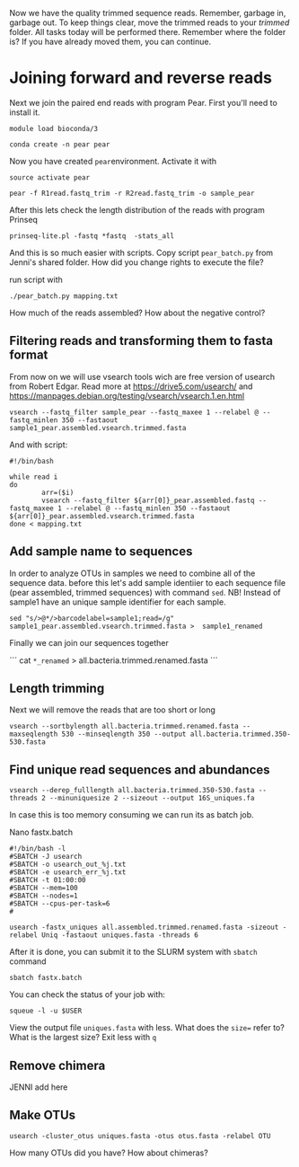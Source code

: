 Now we have the quality trimmed sequence reads. Remember, garbage in, garbage out. To keep things clear, move the trimmed reads to your *trimmed* folder. All tasks today will be performed there. Remember where the folder is? If you have already moved them, you can continue.


# Joining forward and reverse reads

Next we join the paired end reads with program Pear. First you'll need to install it. 

```
module load bioconda/3

conda create -n pear pear
```
Now you have created `pear`environment. Activate it with 
```
source activate pear
```
```
pear -f R1read.fastq_trim -r R2read.fastq_trim -o sample_pear
```

After this lets check the length distribution of the reads with program Prinseq

```
prinseq-lite.pl -fastq *fastq  -stats_all
```
And this is so much easier with scripts. Copy script `pear_batch.py` from Jenni's shared folder. How did you change rights to execute the file?

run script with
```
./pear_batch.py mapping.txt
```
How much of the reads assembled? How about the negative control?

## Filtering reads and transforming them to fasta format
From now on we will use vsearch tools wich are free version of usearch from Robert Edgar. Read more at https://drive5.com/usearch/ and https://manpages.debian.org/testing/vsearch/vsearch.1.en.html

```
vsearch --fastq_filter sample_pear --fastq_maxee 1 --relabel @ --fastq_minlen 350 --fastaout sample1_pear.assembled.vsearch.trimmed.fasta
```
And with script: 
```
#!/bin/bash

while read i
do
        arr=($i)
        vsearch --fastq_filter ${arr[0]}_pear.assembled.fastq --fastq_maxee 1 --relabel @ --fastq_minlen 350 --fastaout ${arr[0]}_pear.assembled.vsearch.trimmed.fasta
done < mapping.txt
```

## Add sample name to sequences
In order to analyze OTUs in samples we need to combine all of the sequence data. before this let's add sample identiier to each sequence file (pear assembled, trimmed sequences) with command `sed`. NB! Instead of sample1 have an unique sample identifier for each sample. 

```
sed "s/>@*/>barcodelabel=sample1;read=/g"  sample1_pear.assembled.vsearch.trimmed.fasta >  sample1_renamed
```
Finally we can join our sequences together

´´´
cat `*_renamed` > all.bacteria.trimmed.renamed.fasta
´´´

## Length trimming
Next we will remove the reads that are too short or long

```
vsearch --sortbylength all.bacteria.trimmed.renamed.fasta --maxseqlength 530 --minseqlength 350 --output all.bacteria.trimmed.350-530.fasta

```

## Find unique read sequences and abundances
```
vsearch --derep_fulllength all.bacteria.trimmed.350-530.fasta --threads 2 --minuniquesize 2 --sizeout --output 16S_uniques.fa
```

In case this is too memory consuming we can run its as batch job. 

Nano fastx.batch

```
#!/bin/bash -l
#SBATCH -J usearch
#SBATCH -o usearch_out_%j.txt
#SBATCH -e usearch_err_%j.txt
#SBATCH -t 01:00:00
#SBATCH --mem=100
#SBATCH --nodes=1  
#SBATCH --cpus-per-task=6
#

usearch -fastx_uniques all.assembled.trimmed.renamed.fasta -sizeout -relabel Uniq -fastaout uniques.fasta -threads 6
```
After it is done, you can submit it to the SLURM system with `sbatch` command

```
sbatch fastx.batch
```
You can check the status of your job with:

```
squeue -l -u $USER
```
View the output file `uniques.fasta` with less. What does the `size=` refer to? What is the largest size? Exit less with `q`

## Remove chimera

JENNI add here

## Make OTUs

```
usearch -cluster_otus uniques.fasta -otus otus.fasta -relabel OTU
```
How many OTUs did you have? How about chimeras?
